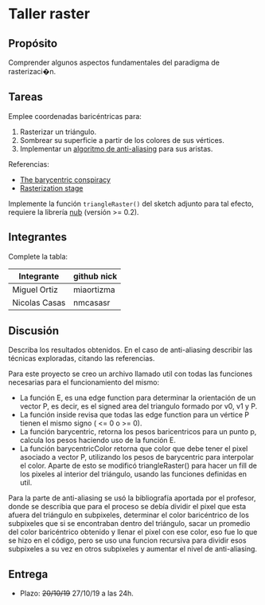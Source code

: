 # Taller raster

## Propósito

Comprender algunos aspectos fundamentales del paradigma de rasterizaci�n.

## Tareas

Emplee coordenadas baricéntricas para:

1. Rasterizar un triángulo.
2. Sombrear su superficie a partir de los colores de sus vértices.
3. Implementar un [algoritmo de anti-aliasing](https://www.scratchapixel.com/lessons/3d-basic-rendering/rasterization-practical-implementation/rasterization-practical-implementation) para sus aristas.

Referencias:

* [The barycentric conspiracy](https://fgiesen.wordpress.com/2013/02/06/the-barycentric-conspirac/)
* [Rasterization stage](https://www.scratchapixel.com/lessons/3d-basic-rendering/rasterization-practical-implementation/rasterization-stage)

Implemente la función ```triangleRaster()``` del sketch adjunto para tal efecto, requiere la librería [nub](https://github.com/visualcomputing/nub/releases) (versión >= 0.2).

## Integrantes

Complete la tabla:

| Integrante | github nick |
|------------|-------------|
| Miguel Ortiz  | miaortizma|
| Nicolas Casas | nmcasasr  |

## Discusión

Describa los resultados obtenidos. En el caso de anti-aliasing describir las técnicas exploradas, citando las referencias.

Para este proyecto se creo un archivo llamado util con todas las funciones necesarias para el funcionamiento del mismo:
* La función E, es una edge function para determinar la orientación de un vector P, es decir, es el signed area del triangulo formado por v0, v1 y P.
* La función inside revisa que todas las edge function para un vértice P  tienen el mismo signo ( <= 0 o >= 0).
* La función barycentric, retorna los pesos baricentricos para un punto p, calcula los pesos haciendo uso de la función E.
* La función barycentricColor retorna que color que debe tener el pixel asociado a vector P, utilizando los pesos de barycentric para interpolar el color.
Aparte de esto se modificó triangleRaster() para hacer un fill de los pixeles al interior del triángulo, usando las funciones definidas en util.

Para la parte de anti-aliasing se usó la bibliografía aportada por el profesor, donde se describia que para el proceso se debía dividir el pixel que esta afuera del triángulo en subpixeles, determinar el color baricéntrico de  los subpixeles que si se encontraban dentro del triángulo, sacar un promedio del color baricéntrico obtenido y llenar el pixel con ese color, eso fue lo que se hizo en el código, pero se uso una funcion recursiva para dividir esos subpixeles a su vez en otros subpixeles y aumentar el nivel de anti-aliasing.



## Entrega

* Plazo: ~~20/10/19~~ 27/10/19 a las 24h.
